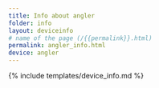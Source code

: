 ```yaml
---
title: Info about angler
folder: info
layout: deviceinfo
# name of the page (/{{permalink}}.html)
permalink: angler_info.html
device: angler
---
```

{% include templates/device_info.md %}
